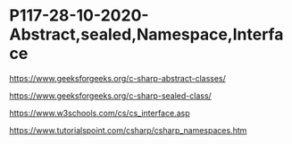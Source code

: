 # P117-28-10-2020-Abstract,sealed,Namespace,Interface

https://www.geeksforgeeks.org/c-sharp-abstract-classes/

https://www.geeksforgeeks.org/c-sharp-sealed-class/

https://www.w3schools.com/cs/cs_interface.asp

https://www.tutorialspoint.com/csharp/csharp_namespaces.htm

